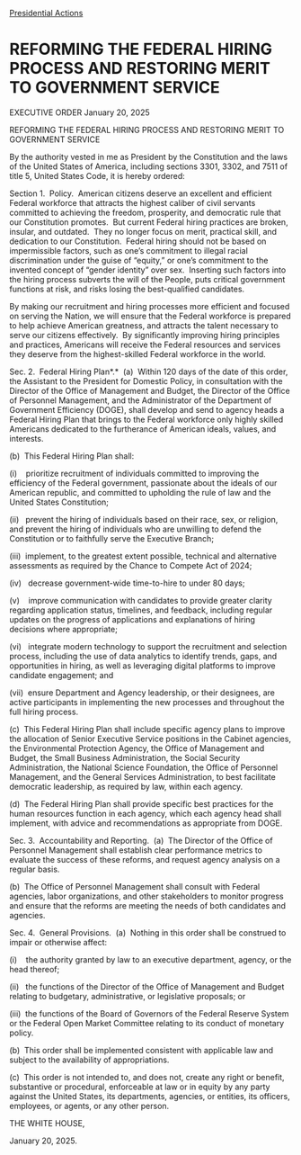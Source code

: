 
[Presidential Actions](https://www.whitehouse.gov/presidential-actions/) 

REFORMING THE FEDERAL HIRING PROCESS AND RESTORING MERIT TO GOVERNMENT SERVICE
==============================================================================

EXECUTIVE ORDER 
January 20, 2025 



REFORMING THE FEDERAL HIRING PROCESS AND RESTORING MERIT TO GOVERNMENT SERVICE

By the authority vested in me as President by the Constitution and the laws of the United States of America, including sections 3301, 3302, and 7511 of title 5, United States Code, it is hereby ordered:

Section 1.  Policy.  American citizens deserve an excellent and efficient Federal workforce that attracts the highest caliber of civil servants committed to achieving the freedom, prosperity, and democratic rule that our Constitution promotes.  But current Federal hiring practices are broken, insular, and outdated.  They no longer focus on merit, practical skill, and dedication to our Constitution.  Federal hiring should not be based on impermissible factors, such as one’s commitment to illegal racial discrimination under the guise of “equity,” or one’s commitment to the invented concept of “gender identity” over sex.  Inserting such factors into the hiring process subverts the will of the People, puts critical government functions at risk, and risks losing the best-qualified candidates.

By making our recruitment and hiring processes more efficient and focused on serving the Nation, we will ensure that the Federal workforce is prepared to help achieve American greatness, and attracts the talent necessary to serve our citizens effectively.  By significantly improving hiring principles and practices, Americans will receive the Federal resources and services they deserve from the highest-skilled Federal workforce in the world.

Sec. 2.  Federal Hiring Plan*.*  (a)  Within 120 days of the date of this order, the Assistant to the President for Domestic Policy, in consultation with the Director of the Office of Management and Budget, the Director of the Office of Personnel Management, and the Administrator of the Department of Government Efficiency (DOGE), shall develop and send to agency heads a Federal Hiring Plan that brings to the Federal workforce only highly skilled Americans dedicated to the furtherance of American ideals, values, and interests.

(b)  This Federal Hiring Plan shall:

(i)    prioritize recruitment of individuals committed to improving the efficiency of the Federal government, passionate about the ideals of our American republic, and committed to upholding the rule of law and the United States Constitution;

(ii)   prevent the hiring of individuals based on their race, sex, or religion, and prevent the hiring of individuals who are unwilling to defend the Constitution or to faithfully serve the Executive Branch;

(iii)  implement, to the greatest extent possible, technical and alternative assessments as required by the Chance to Compete Act of 2024;

(iv)   decrease government-wide time-to-hire to under 80 days;

(v)    improve communication with candidates to provide greater clarity regarding application status, timelines, and feedback, including regular updates on the progress of applications and explanations of hiring decisions where appropriate;

(vi)   integrate modern technology to support the recruitment and selection process, including the use of data analytics to identify trends, gaps, and opportunities in hiring, as well as leveraging digital platforms to improve candidate engagement; and

(vii)  ensure Department and Agency leadership, or their designees, are active participants in implementing the new processes and throughout the full hiring process.

(c)  This Federal Hiring Plan shall include specific agency plans to improve the allocation of Senior Executive Service positions in the Cabinet agencies, the Environmental Protection Agency, the Office of Management and Budget, the Small Business Administration, the Social Security Administration, the National Science Foundation, the Office of Personnel Management, and the General Services Administration, to best facilitate democratic leadership, as required by law, within each agency.

(d)  The Federal Hiring Plan shall provide specific best practices for the human resources function in each agency, which each agency head shall implement, with advice and recommendations as appropriate from DOGE.

Sec. 3.  Accountability and Reporting.  (a)  The Director of the Office of Personnel Management shall establish clear performance metrics to evaluate the success of these reforms, and request agency analysis on a regular basis.

(b)  The Office of Personnel Management shall consult with Federal agencies, labor organizations, and other stakeholders to monitor progress and ensure that the reforms are meeting the needs of both candidates and agencies.

Sec. 4.  General Provisions.  (a)  Nothing in this order shall be construed to impair or otherwise affect:

(i)    the authority granted by law to an executive department, agency, or the head thereof;

(ii)   the functions of the Director of the Office of Management and Budget relating to budgetary, administrative, or legislative proposals; or

(iii)  the functions of the Board of Governors of the Federal Reserve System or the Federal Open Market Committee relating to its conduct of monetary policy.

(b)  This order shall be implemented consistent with applicable law and subject to the availability of appropriations.

(c)  This order is not intended to, and does not, create any right or benefit, substantive or procedural, enforceable at law or in equity by any party against the United States, its departments, agencies, or entities, its officers, employees, or agents, or any other person.

THE WHITE HOUSE,

January 20, 2025.



